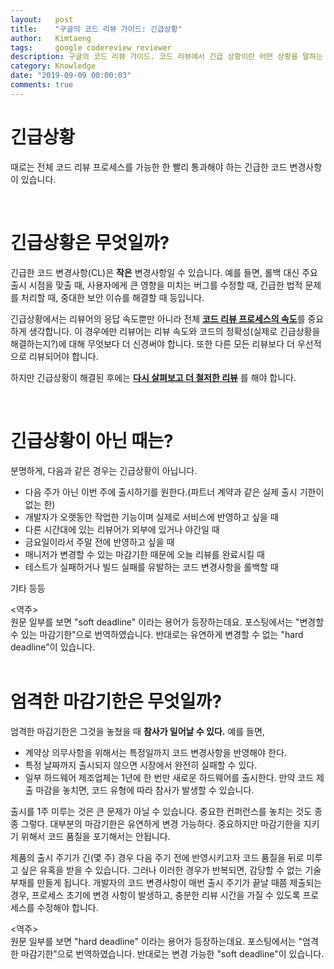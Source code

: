 ```yaml
---
layout:   post
title:    "구글의 코드 리뷰 가이드: 긴급상황"
author:   Kimtaeng
tags: 	  google codereview reviewer
description: 구글의 코드 리뷰 가이드. 코드 리뷰에서 긴급 상황이란 어떤 상황을 말하는 것일까?
category: Knowledge
date: "2019-09-09 00:00:03"
comments: true
---
```


# 긴급상황

때로는 전체 코드 리뷰 프로세스를 가능한 한 빨리 통과해야 하는 긴급한 코드 변경사항이 있습니다.

<br/>

# 긴급상황은 무엇일까?

긴급한 코드 변경사항(CL)은 **작은** 변경사항일 수 있습니다. 예를 들면, 롤백 대신 주요 출시 시점을 맞출 때, 사용자에게 큰 영향을
미치는 버그를 수정할 때, 긴급한 법적 문제를 처리할 때, 중대한 보안 이슈를 해결할 때 등입니다.

긴급상황에서는 리뷰어의 응답 속도뿐만 아니라 전체 <a href="/post/speed-of-code-reviews" target="_blank">**코드 리뷰 프로세스의 속도**</a>를
중요하게 생각합니다. 이 경우에만 리뷰어는 리뷰 속도와 코드의 정확성(실제로 긴급상황을 해결하는지?)에 대해 무엇보다 더 신경써야 합니다.
또한 다른 모든 리뷰보다 더 우선적으로 리뷰되어야 합니다.

하지만 긴급상황이 해결된 후에는 <a href="/post/what-to-look-for-in-a-code-review"><b>다시 살펴보고 더 철저한 리뷰</b></a>
를 해야 합니다.

<br/>

# 긴급상황이 아닌 때는?

분명하게, 다음과 같은 경우는 긴급상황이 아닙니다.

- 다음 주가 아닌 이번 주에 출시하기를 원한다.(파트너 계약과 같은 실제 출시 기한이 없는 한)
- 개발자가 오랫동안 작업한 기능이며 실제로 서비스에 반영하고 싶을 때
- 다른 시간대에 있는 리뷰어가 외부에 있거나 야간일 때
- 금요일이라서 주말 전에 반영하고 싶을 때
- 매니저가 변경할 수 있는 마감기한 때문에 오늘 리뷰를 완료시킬 때
- 테스트가 실패하거나 빌드 실패를 유발하는 코드 변경사항을 롤백할 때

기타 등등

<div class="post_comments">
&lt;역주&gt;<br/>
원문 일부를 보면 "soft deadline" 이라는 용어가 등장하는데요.
포스팅에서는 "변경할 수 있는 마감기한"으로 번역하였습니다. 반대로는 유연하게 변경할 수 없는 "hard deadline"이 있습니다.</div>

<br/>

# 엄격한 마감기한은 무엇일까?

엄격한 마감기한은 그것을 놓쳤을 때 **참사가 일어날 수 있다.** 예를 들면,

- 계약상 의무사항을 위해서는 특정일까지 코드 변경사항을 반영해야 한다.
- 특정 날짜까지 출시되지 않으면 시장에서 완전히 실패할 수 있다.
- 일부 하드웨어 제조업체는 1년에 한 번만 새로운 하드웨어를 출시한다. 만약 코드 제출 마감을 놓치면, 코드 유형에 따라
참사가 발생할 수 있습니다.

출시를 1주 미루는 것은 큰 문제가 아닐 수 있습니다. 중요한 컨퍼런스를 놓치는 것도 종종 그렇다.
대부분의 마감기한은 유연하게 변경 가능하다. 중요하지만 마감기한을 지키기 위해서 코드 품질을 포기해서는 안됩니다.

제품의 출시 주기가 긴(몇 주) 경우 다음 주기 전에 반영시키고자 코드 품질을 뒤로 미루고 싶은 유혹을 받을 수 있습니다.
그러나 이러한 경우가 반복되면, 감당할 수 없는 기술부채를 만들게 됩니다. 개발자의 코드 변경사항이 매번 출시 주기가 끝날 때쯤
제출되는 경우, 프로세스 초기에 변경 사항이 발생하고, 충분한 리뷰 시간을 가질 수 있도록 프로세스를 수정해야 합니다. 

<div class="post_comments">
&lt;역주&gt;<br/>
원문 일부를 보면 "hard deadline" 이라는 용어가 등장하는데요.
포스팅에서는 "엄격한 마감기한"으로 번역하였습니다. 반대로는 변경 가능한 "soft deadline"이 있습니다.</div>